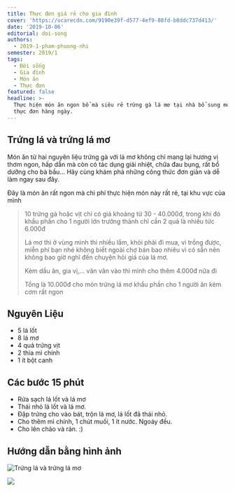 ```yaml
---
title: Thực đơn giá rẻ cho gia đình
cover: 'https://ucarecdn.com/9190e39f-d577-4ef9-88fd-b8ddc737d413/'
date: '2019-10-06'
editorial: doi-song
authors:
  - 2019-1-pham-phuong-nhi
semester: 2019/1
tags:
  - Đời sống
  - Gia đình
  - Món ăn
  - Thực đơn
featured: false
headline: >-
  Thực hiện món ăn ngon bổ mà siêu rẻ trứng gà lá mơ tại nhà bổ sung món cho
  thực đơn hàng ngày.
---
```

## Trứng lá và trứng lá mơ

Món ăn từ hai nguyên liệu trứng gà với lá mơ không chỉ mang lại hương vị thơm ngon, hấp dẫn mà còn có tác dụng giải nhiệt, chữa đau bụng, rất bổ dưỡng cho bà bầu... Hãy cùng khám phá những công thức đơn giản và dễ làm ngay sau đây.

Đây là món ăn rất ngon mà chi phí thực hiện món này rất rẻ, tại khu vực của mình

> 10 trứng gà hoặc vịt chỉ có giá khoảng từ 30 - 40.000đ, trong khi đó khẩu phần cho 1 người lớn trưởng thành chỉ cần 2 quả là nhiều tức 6.000đ
>
> Lá mơ thì ở vùng mình thì nhiều lắm, khỏi phải đi mua, vì trồng được, miễn phí bạn nhé không biết ngoài chợ bán bao nhiêu vì có sẵn nên không bao giờ nghĩ đến chuyện hỏi giá của lá mơ.
>
> Kèm dầu ăn, gia vị,... vân vân vào thì mình cho thêm 4.000đ nữa đi
>
> Tổng là 10.000đ cho món trứng lá mơ khẩu phần cho 1 người ăn kèm cơm rất ngon

## Nguyên Liệu

* 5 lá lốt
* 8 lá mơ
* 4 quả trứng vịt
* 2 thìa mì chính
* 1 ít bột canh

## Các bước	15 phút

* Rửa sạch lá lốt và lá mơ
* Thái nhỏ lá lốt và lá mơ.
* Đập trứng cho vào bát, trộn lá mơ, lá lốt đã thái nhỏ.
* Cho thêm mì chính, 1 chút muối, 1 ít nước. Ngoáy đều.
* Cho lên chảo và rán. :)

## Hướng dẫn bằng hình ảnh

![Trứng lá và trứng lá mơ](https://ucarecdn.com/ca62521e-9668-4aac-ba86-4e3846c12216/)

![](https://ucarecdn.com/d040f16e-bf40-4adb-8d39-cec2c32ce015/)
